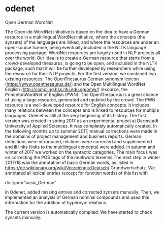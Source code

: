 # odenet
Open German WordNet

The Open-de-WordNet initiative is based on the idea to have a German resource in a multilingual WordNet initiative, where the concepts (the synsets) of the languages are linked, and where the resources are under an open-source license, being eventually included in the NLTK language processing package. WordNet resources are largely used in NLP projects all over the world. Our idea is to create a German resource that starts from a crowd-developed thesaurus, is going to be open, and included in the NLTK package, such that it will be further developed by researchers while using the resource for their NLP projects.
For the first version, we combined two existing resources: The OpenThesaurus German synonym lexicon (https://www.openthesaurus.de/) and the Open Multilingual WordNet English (http://compling.hss.ntu.edu.sg/omw/) resource, the PrincetonWordNet of English (PWN). The OpenThesaurus is a great chance of using a large resource, generated and updated by the crowd. The PWN resource is a well-developed resource for English concepts. It includes many relations between the concepts and is linked to resources for multiple languages. 
Odenet is still at the very beginning of its history. The first version was
created in spring 2017 as an experimental project at Darmstadt University
of Applied Sciences. It was completely automatically created. In the
following months up to summer 2017, manual corrections were made
in the domains of project management and business reports. German
definitions were introduced, relations were corrected and supplemented
and ili links (links to the multilingual concepts) were added. In autumn
and winter of 2017 we worked on the syntactic categories. The main focus
was on correcting the POS tags of the multiword lexemes.The next
step in winter 2017/18 was the annotation of basic German words, as
listed in https://de.wiktionary.org/wiki/Verzeichnis:Deutsch/
Grundwortschatz. We annotated all lexical entries (except for function
words) of this list with

dc:type="basic_German"

in Odenet, added missing entries and corrected synsets manually. Then,
we implemented an analysis of German nominal compounds and used
this information for the addition of hypernym relations.


The current version is automatically compiled. We have started to check synsets manually. 
